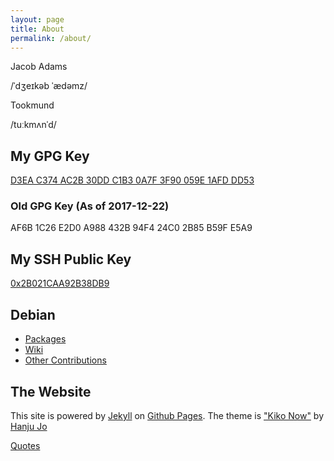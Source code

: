 ```yaml
---
layout: page
title: About
permalink: /about/
---
```


Jacob Adams

/ˈdʒeɪkəb ˈædəmz/

Tookmund

/tuːkmʌnˈd/

## My GPG Key

[D3EA C374 AC2B 30DD C1B3 0A7F 3F90 059E 1AFD DD53](/assets/3F90059E1AFDDD53.asc)

### Old GPG Key (As of 2017-12-22)

AF6B 1C26 E2D0 A988 432B 94F4 24C0 2B85 B59F E5A9

## My SSH Public Key

[0x2B021CAA92B38DB9](/assets/id_rsa.pub)
## Debian
 - [Packages](https://qa.debian.org/developer.php?email=tookmund%40gmail.com)
 - [Wiki](https://wiki.debian.org/JacobAdams)
 - [Other Contributions](https://contributors.debian.org/contributor/tookmund-guest@alioth/)

## The Website
This site is powered by [Jekyll](https://jekyllrb.com) on [Github Pages](https://pages.github.com).
The theme is ["Kiko Now"](https://github.com/aweekj/kiko-now) by [Hanju Jo](https://aweekj.github.io/)

[Quotes](/assets/quotes.txt)
